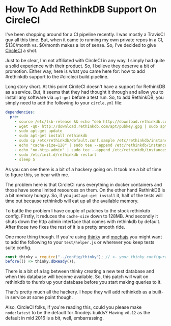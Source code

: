 # How To Add RethinkDB Support On CircleCI

I've been shopping around for a CI pipeline recently. I was mostly a TravisCI
guy all this time. But, when it came to running my own private repos in a CI,
$130/month vs. $0/month makes a lot of sense. So, I've decided to give
[CircleCI](https://circleci.com) a shot.

Just to be clear, I'm not affiliated with CircleCI in any way. I simply had quite
a solid experience with their product. So, I believe they deserve a bit of promotion.
Either way, here is what you came here for: how to add #rethinkdb support to
the #circleci build pipeline.

Long story short. At this point CircleCI doesn't have a support for RethinkDB as
a service. But, it seems that they had thought it through and allow you to install
any software via `apt-get` before a test run. So, to add RethinkDB, you simply
need to add the following to your `circle.yml` file:

```yml
dependencies:
  pre:
    - source /etc/lsb-release && echo "deb http://download.rethinkdb.com/apt $DISTRIB_CODENAME main" | sudo tee /etc/apt/sources.list.d/rethinkdb.list
    - wget -qO- http://download.rethinkdb.com/apt/pubkey.gpg | sudo apt-key add -
    - sudo apt-get update
    - sudo apt-get install rethinkdb
    - sudo cp /etc/rethinkdb/default.conf.sample /etc/rethinkdb/instances.d/instance1.conf
    - echo "cache-size=128" | sudo tee --append /etc/rethinkdb/instances.d/instance1.conf
    - echo "no-http-admin" | sudo tee --append /etc/rethinkdb/instances.d/instance1.conf
    - sudo /etc/init.d/rethinkdb restart
    - sleep 5
```

As you can see there is a bit of a hackery going on. It took me a bit of time to
figure this, so bear with me.

The problem here is that CircleCI runs everything in docker containers and those
have some limited resources on them. On the other hand RethinkDB is a bit memory
hungry. So, if you just `apt-get install` it, half of the tests will time out
because rethinkdb will eat up all the available memory.

To battle the problem I have couple of patches to the stock rethinkdb config.
Firstly, it reduces the `cache-size` down to 128MB. And secondly it shuts down
the http admin interface that comes with rethinkdb by default. After those two
fixes the rest of it is a pretty smooth ride.

One more thing though. If you're using [thinky](https://thinky.io) and
[mochajs](https://mochajs.org) you might want to add the following to your
`test/helper.js` or wherever you keep tests suite config.

```js
const thinky = require("../config/thinky"); // <- your thinky configuration
before(() => thinky.dbReady());
```

There is a bit of a lag between thinky creating a new test database and when this
database will become available. So, this patch will wait on rethinkdb to thumb
up your database before you start making queries to it.

That's pretty much all the hackery. I hope they will add rethinkdb as a built-in
service at some point though.

Also, CircleCI folks, if you're reading this, could you please make `node:latest`
to be the default for #nodejs builds? Having `v0.12` as the default in mid 2016
is a bit, well, embarrassing.
